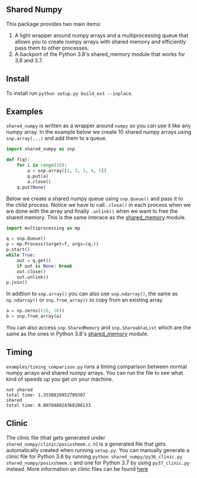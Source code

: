 Shared Numpy
---

This package provides two main items:

1. A light wrapper around numpy arrays and a multiprocessing queue that allows you to
   create numpy arrays with shared memory and efficiently pass them to other processes.
2. A backport of the Python 3.8's shared\_memory module that works for 3.6 and 3.7.


Install
---

To install run `python setup.py build_ext --inplace`.


Examples
---

`shared_numpy` is written as a wrapper around `numpy` so you can use it like any numpy
array. In the example below we create 10 shared numpy arrays using `snp.array(...)` and
add them to a queue. 


```python
import shared_numpy as snp

def f(q):
    for i in range(10):
        a = snp.array([1, 2, 3, 4, 5])
        q.put(a)
        a.close()
    q.put(None)
```

Below we create a shared numpy queue using `snp.Queue()` and pass it to the child
process. Notice we have to call `.close()` in each process when we are done with the
array and finally `.unlink()` when we want to free the shared memory. This is the same
interace as the [shared\_memory](https://docs.python.org/3/library/multiprocessing.shared_memory.html)
module.

```python
import multiprocessing as mp

q = snp.Queue()
p = mp.Process(target=f, args=(q,))
p.start()
while True:
    out = q.get()
    if out is None: break
    out.close()
    out.unlink()
p.join()
```

In addtion to `snp.array()` you can also use `snp.ndarray()`, the same as `np.ndarray()`
or `snp.from_array()` to copy from an existing array.

```python
a = np.zeros((10, 10))
b = snp.from_array(a)
```

You can also access `snp.SharedMemory` and `snp.ShareableList` which are the same as the
ones in Python 3.8's [shared\_memory](https://docs.python.org/3/library/multiprocessing.shared_memory.html)
module.

Timing
---

`examples/timing_comparison.py` runs a timing comparison between normal numpy arrays and
shared numpy arrays. You can run the file to see what kind of speeds up you get on your
machine.
```
not shared
total time: 1.3530828952789307
shared
total time: 0.007848024368286133
```

Clinic
---

The clinic file (that gets generated under `shared_numpy/clinic/posixshmem.c.h`) is a
generated file that gets automatically created when running `setup.py`. You can manually
generate a clinic file for Python 3.6 by running
`python shared_numpy/py36_clinic.py shared_numpy/posixshmem.c`
and one for Python 3.7 by using `py37_clinic.py` instead. More information on clinic
files can be found [here](https://docs.python.org/3/howto/clinic.html)
